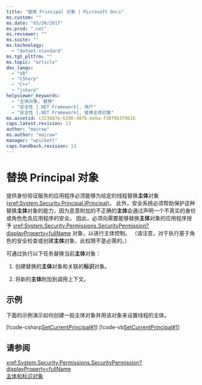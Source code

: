 ```yaml
---
title: "替换 Principal 对象 | Microsoft Docs"
ms.custom: ""
ms.date: "03/30/2017"
ms.prod: ".net"
ms.reviewer: ""
ms.suite: ""
ms.technology: 
  - "dotnet-standard"
ms.tgt_pltfrm: ""
ms.topic: "article"
dev_langs: 
  - "VB"
  - "CSharp"
  - "C++"
  - "jsharp"
helpviewer_keywords: 
  - "主体对象, 替换"
  - "安全性 [.NET Framework], 用户"
  - "安全性 [.NET Framework], 替换主体对象"
ms.assetid: c323687e-b196-487b-beba-f38f9b3f961b
caps.latest.revision: 13
author: "mairaw"
ms.author: "mairaw"
manager: "wpickett"
caps.handback.revision: 13
---
```

# 替换 Principal 对象
提供身份验证服务的应用程序必须能够为给定的线程替换**主体**对象 \(<xref:System.Security.Principal.IPrincipal>\)。 此外，安全系统必须帮助保护这种替换**主体**对象的能力，因为恶意附加的不正确的**主体**会通过声明一个不真实的身份或角色危及应用程序的安全。 因此，必须向需要能够替换**主体**对象的应用程序授予 <xref:System.Security.Permissions.SecurityPermission?displayProperty=fullName> 对象，以进行主体控制。 （请注意，对于执行基于角色的安全检查或创建**主体**对象，此权限不是必需的。）  
  
 可通过执行以下任务替换当前**主体**对象：  
  
1.  创建替换的**主体**对象和关联的**标识**对象。  
  
2.  将新的**主体**附加到调用上下文。  
  
## 示例  
 下面的示例演示如何创建一般主体对象并用该对象来设置线程的主体。  
  
 [!code-csharp[SetCurrentPrincipal#1](../../../samples/snippets/csharp/VS_Snippets_CLR/SetCurrentPrincipal/CS/program.cs#1)]
 [!code-vb[SetCurrentPrincipal#1](../../../samples/snippets/visualbasic/VS_Snippets_CLR/SetCurrentPrincipal/VB/program.vb#1)]  
  
## 请参阅  
 <xref:System.Security.Permissions.SecurityPermission?displayProperty=fullName>   
 [主体和标识对象](../../../docs/standard/security/principal-and-identity-objects.md)